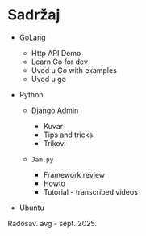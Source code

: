 
# Sadržaj

- GoLang
  
  - Http API Demo
  - Learn Go for dev
  - Uvod u Go with examples
  - Uvod u go

- Python

  - Django Admin
    - Kuvar
    - Tips and tricks
    - Trikovi
  
  - `Jam.py`
    - Framework review
    - Howto
    - Tutorial - transcribed videos

- Ubuntu

Radosav.
avg - sept. 2025.
